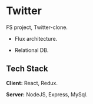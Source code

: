 
# Twitter

FS project, Twitter-clone.

- Flux architecture.

- Relational DB.

## Tech Stack

**Client:** React, Redux.

**Server:** NodeJS, Express, MySql.
